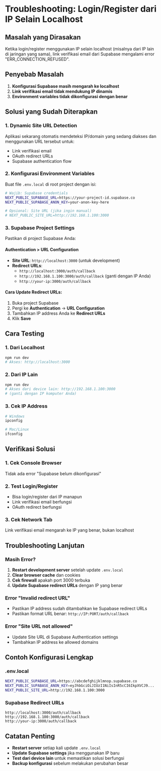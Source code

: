 # Troubleshooting: Login/Register dari IP Selain Localhost

## Masalah yang Dirasakan
Ketika login/register menggunakan IP selain localhost (misalnya dari IP lain di jaringan yang sama), link verifikasi email dari Supabase mengalami error "ERR_CONNECTION_REFUSED".

## Penyebab Masalah
1. **Konfigurasi Supabase masih mengarah ke localhost**
2. **Link verifikasi email tidak mendukung IP dinamis**
3. **Environment variables tidak dikonfigurasi dengan benar**

## Solusi yang Sudah Diterapkan

### 1. Dynamic Site URL Detection
Aplikasi sekarang otomatis mendeteksi IP/domain yang sedang diakses dan menggunakan URL tersebut untuk:
- Link verifikasi email
- OAuth redirect URLs
- Supabase authentication flow

### 2. Konfigurasi Environment Variables
Buat file `.env.local` di root project dengan isi:

```bash
# Wajib: Supabase credentials
NEXT_PUBLIC_SUPABASE_URL=https://your-project-id.supabase.co
NEXT_PUBLIC_SUPABASE_ANON_KEY=your-anon-key-here

# Opsional: Site URL (jika ingin manual)
# NEXT_PUBLIC_SITE_URL=http://192.168.1.100:3000
```

### 3. Supabase Project Settings
Pastikan di project Supabase Anda:

#### Authentication > URL Configuration
- **Site URL**: `http://localhost:3000` (untuk development)
- **Redirect URLs**: 
  - `http://localhost:3000/auth/callback`
  - `http://192.168.1.100:3000/auth/callback` (ganti dengan IP Anda)
  - `http://your-ip:3000/auth/callback`

#### Cara Update Redirect URLs:
1. Buka project Supabase
2. Pergi ke **Authentication** → **URL Configuration**
3. Tambahkan IP address Anda ke **Redirect URLs**
4. Klik **Save**

## Cara Testing

### 1. Dari Localhost
```bash
npm run dev
# Akses: http://localhost:3000
```

### 2. Dari IP Lain
```bash
npm run dev
# Akses dari device lain: http://192.168.1.100:3000
# (ganti dengan IP komputer Anda)
```

### 3. Cek IP Address
```bash
# Windows
ipconfig

# Mac/Linux
ifconfig
```

## Verifikasi Solusi

### 1. Cek Console Browser
Tidak ada error "Supabase belum dikonfigurasi"

### 2. Test Login/Register
- Bisa login/register dari IP manapun
- Link verifikasi email berfungsi
- OAuth redirect berfungsi

### 3. Cek Network Tab
Link verifikasi email mengarah ke IP yang benar, bukan localhost

## Troubleshooting Lanjutan

### Masih Error?
1. **Restart development server** setelah update `.env.local`
2. **Clear browser cache** dan cookies
3. **Cek firewall** apakah port 3000 terbuka
4. **Update Supabase redirect URLs** dengan IP yang benar

### Error "Invalid redirect URL"
- Pastikan IP address sudah ditambahkan ke Supabase redirect URLs
- Pastikan format URL benar: `http://IP:PORT/auth/callback`

### Error "Site URL not allowed"
- Update Site URL di Supabase Authentication settings
- Tambahkan IP address ke allowed domains

## Contoh Konfigurasi Lengkap

### .env.local
```bash
NEXT_PUBLIC_SUPABASE_URL=https://abcdefghijklmnop.supabase.co
NEXT_PUBLIC_SUPABASE_ANON_KEY=eyJhbGciOiJIUzI1NiIsInR5cCI6IkpXVCJ9...
NEXT_PUBLIC_SITE_URL=http://192.168.1.100:3000
```

### Supabase Redirect URLs
```
http://localhost:3000/auth/callback
http://192.168.1.100:3000/auth/callback
http://your-ip:3000/auth/callback
```

## Catatan Penting
- **Restart server** setiap kali update `.env.local`
- **Update Supabase settings** jika menggunakan IP baru
- **Test dari device lain** untuk memastikan solusi berfungsi
- **Backup konfigurasi** sebelum melakukan perubahan besar
